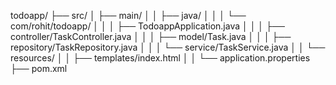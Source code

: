 todoapp/
├── src/
│   ├── main/
│   │   ├── java/
│   │   │   └── com/rohit/todoapp/
│   │   │       ├── TodoappApplication.java
│   │   │       ├── controller/TaskController.java
│   │   │       ├── model/Task.java
│   │   │       ├── repository/TaskRepository.java
│   │   │       └── service/TaskService.java
│   │   └── resources/
│   │       ├── templates/index.html
│   │       └── application.properties
├── pom.xml
